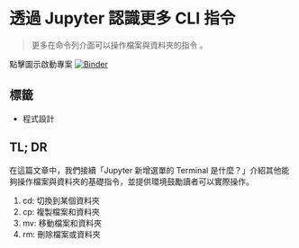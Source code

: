# 透過 Jupyter 認識更多 CLI 指令

> 更多在命令列介面可以操作檔案與資料夾的指令 。

點擊圖示啟動專案 [![Binder](https://mybinder.org/badge_logo.svg)](https://mybinder.org/v2/gh/datainpoint/project-more-cli-commands-via-jupyter/HEAD)

## 標籤

- 程式設計

## TL; DR

在這篇文章中，我們接續「Jupyter 新增選單的 Terminal 是什麼？」介紹其他能夠操作檔案與資料夾的基礎指令，並提供環境鼓勵讀者可以實際操作。

1. cd: 切換到某個資料夾
2. cp: 複製檔案和資料夾
3. mv: 移動檔案和資料夾
4. rm: 刪除檔案或資料夾
